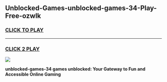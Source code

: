 
## Unblocked-Games-unblocked-games-34-Play-Free-ozwlk
<h3>
<a href="https://premium76.site?title=unblocked-games-34&ref=10A">CLICK TO PLAY</a></h3>
<hr>

<h3>
<a href="https://premium76.site?title=unblocked-games-34&ref=10A">CLICK 2 PLAY</a>
  
</h3>

<a href="https://premium76.site?title=unblocked-games-34&ref=10A"><img src="https://clearcache.store/games.png"></a>


**unblocked-games-34 games unblocked: Your Gateway to Fun and Accessible Online Gaming**
